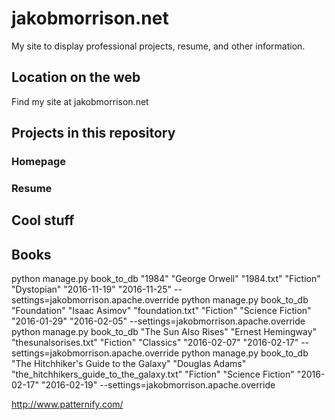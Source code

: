 # jakobmorrison.net

My site to display professional projects, resume, and other information.

## Location on the web

Find my site at jakobmorrison.net

## Projects in this repository

### Homepage

### Resume

## Cool stuff

## Books
python manage.py book_to_db "1984" "George Orwell" "1984.txt" "Fiction" "Dystopian" "2016-11-19" "2016-11-25" --settings=jakobmorrison.apache.override
python manage.py book_to_db "Foundation" "Isaac Asimov" "foundation.txt" "Fiction" "Science Fiction" "2016-01-29" "2016-02-05" --settings=jakobmorrison.apache.override
python manage.py book_to_db "The Sun Also Rises" "Ernest Hemingway" "thesunalsorises.txt" "Fiction" "Classics" "2016-02-07" "2016-02-17" --settings=jakobmorrison.apache.override
python manage.py book_to_db "The Hitchhiker's Guide to the Galaxy" "Douglas Adams" "the_hitchhikers_guide_to_the_galaxy.txt" "Fiction" "Science Fiction" "2016-02-17" "2016-02-19" --settings=jakobmorrison.apache.override




http://www.patternify.com/
